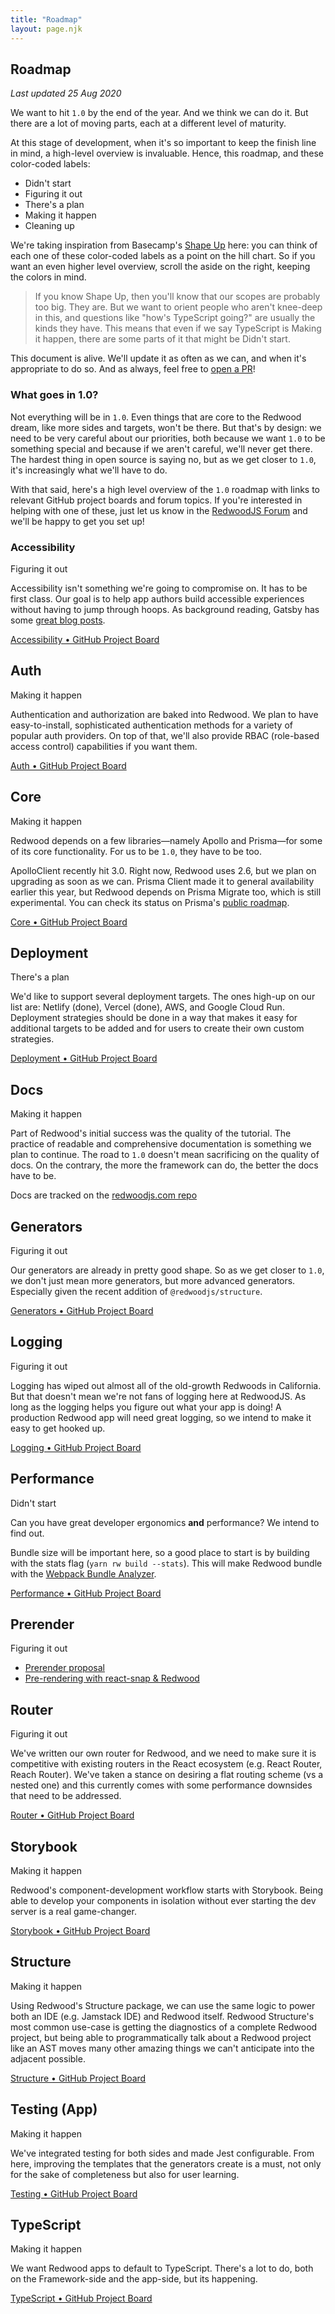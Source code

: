 ```yaml
---
title: "Roadmap"
layout: page.njk
---
```

## Roadmap

_Last updated 25 Aug 2020_

We want to hit `1.0` by the end of the year. And we think we can do it. But there are a lot of moving parts, each at a different level of maturity.

At this stage of development, when it's so important to keep the finish line in mind, a high-level overview is invaluable. Hence, this roadmap, and these color-coded labels:

- <span id="status-0" class="font-mono">Didn't start</span>
- <span id="status-1" class="font-mono">Figuring it out</span>
- <span id="status-2" class="font-mono">There's a plan</span>
- <span id="status-3" class="font-mono">Making it happen</span>
- <span id="status-4" class="font-mono">Cleaning up</span>

We're taking inspiration from Basecamp's [Shape Up](https://basecamp.com/shapeup/3.4-chapter-12#work-is-like-a-hill) here: you can think of each one of these color-coded labels as a point on the hill chart. So if you want an even higher level overview, scroll the aside on the right, keeping the colors in mind.

> If you know Shape Up, then you'll know that our scopes are probably too big. They are. But we want to orient people who aren't knee-deep in this, and questions like "how's TypeScript going?" are usually the kinds they have. This means that even if we say TypeScript is <span id="status-3" class="font-mono">Making it happen</span>, there are some parts of it that might be <span id="status-0" class="font-mono">Didn't start</span>.

This document is alive. We'll update it as often as we can, and when it's appropriate to do so. And as always, feel free to [open a PR](https://github.com/redwoodjs/redwood/blob/main/CONTRIBUTING.md)!

### What goes in 1.0?

Not everything will be in `1.0`. Even things that are core to the Redwood dream, like more sides and targets, won't be there. But that's by design: we need to be very careful about our priorities, both because we want `1.0` to be something special and because if we aren't careful, we'll never get there. The hardest thing in open source is saying no, but as we get closer to `1.0`, it's increasingly what we'll have to do.

With that said, here's a high level overview of the `1.0` roadmap with links to relevant GitHub project boards and forum topics. If you're interested in helping with one of these, just let us know in the [RedwoodJS Forum](https://community.redwoodjs.com/) and we'll be happy to get you set up!

### Accessibility

<span id="status-1" class="font-mono">Figuring it out</span>

Accessibility isn't something we're going to compromise on. It has to be first class. Our goal is to help app authors build accessible experiences without having to jump through hoops. As background reading, Gatsby has some [great blog posts](https://www.gatsbyjs.org/blog/2020-02-10-accessible-client-side-routing-improvements/).

[Accessibility • GitHub Project Board](https://github.com/redwoodjs/redwood/projects/5)

## Auth

<span id="status-3" class="font-mono">Making it happen</span>

Authentication and authorization are baked into Redwood. We plan to have easy-to-install, sophisticated authentication methods for a variety of popular auth providers. On top of that, we'll also provide RBAC (role-based access control) capabilities if you want them.

[Auth • GitHub Project Board](https://github.com/redwoodjs/redwood/projects/6)

## Core

<span id="status-3" class="font-mono">Making it happen</span>

Redwood depends on a few libraries&mdash;namely Apollo and Prisma&mdash;for some of its core functionality. For us to be `1.0`, they have to be too. 

ApolloClient recently hit 3.0. Right now, Redwood uses 2.6, but we plan on upgrading as soon as we can. Prisma Client made it to general availability earlier this year, but Redwood depends on Prisma Migrate too, which is still experimental. You can check its status on Prisma's [public roadmap](https://www.notion.so/Prisma-public-roadmap-50766227b779464ab98899accb98295f).

[Core • GitHub Project Board](https://github.com/redwoodjs/redwood/projects/14)

## Deployment

<span id="status-2" class="font-mono">There's a plan</span>

We'd like to support several deployment targets. The ones high-up on our list are: Netlify (done), Vercel (done), AWS, and Google Cloud Run. Deployment strategies should be done in a way that makes it easy for additional targets to be added and for users to create their own custom strategies.

[Deployment • GitHub Project Board](https://github.com/redwoodjs/redwood/projects/9)

## Docs

<span id="status-3" class="font-mono">Making it happen</span>

Part of Redwood's initial success was the quality of the tutorial. The practice of readable and comprehensive documentation is something we plan to continue. The road to `1.0` doesn't mean sacrificing on the quality of docs. On the contrary, the more the framework can do, the better the docs have to be.

Docs are tracked on the [redwoodjs.com repo](https://github.com/redwoodjs/redwoodjs.com/projects/1)

## Generators

<span id="status-1" class="font-mono">Figuring it out</span>

Our generators are already in pretty good shape. So as we get closer to `1.0`, we don't just mean more generators, but more advanced generators. Especially given the recent addition of `@redwoodjs/structure`.

[Generators • GitHub Project Board](https://github.com/redwoodjs/redwood/projects/13)

## Logging

<span id="status-1" class="font-mono">Figuring it out</span>

Logging has wiped out almost all of the old-growth Redwoods in California. But that doesn't mean we're not fans of logging here at RedwoodJS. As long as the logging helps you figure out what your app is doing! A production Redwood app will need great logging, so we intend to make it easy to get hooked up.

[Logging • GitHub Project Board](https://github.com/redwoodjs/redwood/projects/7)

## Performance

<span id="status-0" class="font-mono">Didn't start</span>

Can you have great developer ergonomics **and** performance? We intend to find out.

Bundle size will be important here, so a good place to start is by building with the stats flag (`yarn rw build --stats`). This will make Redwood bundle with the [Webpack Bundle Analyzer](https://github.com/webpack-contrib/webpack-bundle-analyzer).

[Performance • GitHub Project Board](https://github.com/redwoodjs/redwood/projects/10)

## Prerender

<span id="status-1" class="font-mono">Figuring it out</span>

- [Prerender proposal](https://community.redwoodjs.com/t/prerender-proposal/849)
- [Pre-rendering with react-snap & Redwood](https://community.redwoodjs.com/t/pre-rendering-with-react-snap-redwood/863)

## Router

<span id="status-1" class="font-mono">Figuring it out</span>

We've written our own router for Redwood, and we need to make sure it is competitive with existing routers in the React ecosystem (e.g. React Router, Reach Router). We've taken a stance on desiring a flat routing scheme (vs a nested one) and this currently comes with some performance downsides that need to be addressed.

[Router • GitHub Project Board](https://github.com/redwoodjs/redwood/projects/11)

## Storybook

<span id="status-3" class="font-mono">Making it happen</span>

Redwood's component-development workflow starts with Storybook. Being able to develop your components in isolation without ever starting the dev server is a real game-changer.

[Storybook • GitHub Project Board](https://github.com/redwoodjs/redwood/projects/8)

## Structure

<span id="status-3" class="font-mono">Making it happen</span>

Using Redwood's Structure package, we can use the same logic to power both an IDE (e.g. Jamstack IDE) and Redwood itself. Redwood Structure's most common use-case is getting the diagnostics of a complete Redwood project, but being able to programmatically talk about a Redwood project like an AST moves many other amazing things we can't anticipate into the adjacent possible.

[Structure • GitHub Project Board](https://github.com/redwoodjs/redwood/projects/12)

## Testing (App)

<span id="status-3" class="font-mono">Making it happen</span>

We've integrated testing for both sides and made Jest configurable. From here, improving the templates that the generators create is a must, not only for the sake of completeness but also for user learning.

[Testing • GitHub Project Board](https://github.com/redwoodjs/redwood/projects/4)

## TypeScript

<span id="status-3" class="font-mono">Making it happen</span>

We want Redwood apps to default to TypeScript. There's a lot to do, both on the Framework-side and the app-side, but its happening.

[TypeScript • GitHub Project Board](https://github.com/redwoodjs/redwood/projects/2)
